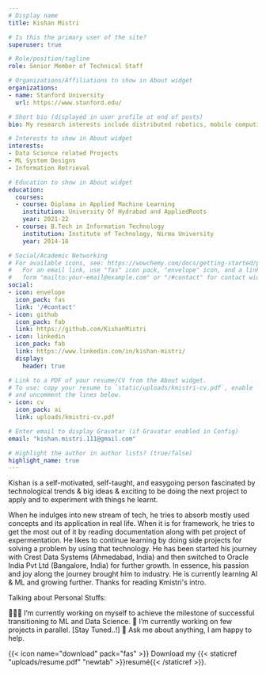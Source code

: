 ```yaml
---
# Display name
title: Kishan Mistri

# Is this the primary user of the site?
superuser: true

# Role/position/tagline
role: Senior Member of Technical Staff

# Organizations/Affiliations to show in About widget
organizations:
- name: Stanford University
  url: https://www.stanford.edu/

# Short bio (displayed in user profile at end of posts)
bio: My research interests include distributed robotics, mobile computing and programmable matter.

# Interests to show in About widget
interests:
- Data Science related Projects
- ML System Designs
- Information Retrieval

# Education to show in About widget
education:
  courses:
  - course: Diploma in Applied Machine Learning
    institution: University Of Hydrabad and AppliedRoots
    year: 2021-22
  - course: B.Tech in Information Technology 
    institution: Institute of Technology, Nirma University
    year: 2014-18

# Social/Academic Networking
# For available icons, see: https://wowchemy.com/docs/getting-started/page-builder/#icons
#   For an email link, use "fas" icon pack, "envelope" icon, and a link in the
#   form "mailto:your-email@example.com" or "/#contact" for contact widget.
social:
- icon: envelope
  icon_pack: fas
  link: '/#contact'
- icon: github
  icon_pack: fab
  link: https://github.com/KishanMistri
- icon: linkedin
  icon_pack: fab
  link: https://www.linkedin.com/in/kishan-mistri/
  display:
    header: true

# Link to a PDF of your resume/CV from the About widget.
# To use: copy your resume to `static/uploads/kmistri-cv.pdf`, enable `ai` icons in `params.toml`,
# and uncomment the lines below.
- icon: cv
  icon_pack: ai
  link: uploads/kmistri-cv.pdf

# Enter email to display Gravatar (if Gravatar enabled in Config)
email: "kishan.mistri.111@gmail.com"

# Highlight the author in author lists? (true/false)
highlight_name: true
---
```


Kishan is a self-motivated, self-taught, and easygoing person fascinated by technological trends & big ideas & exciting to be doing the next project to apply and to experiment with things he learnt.

When he indulges into new stream of tech, he tries to absorb mostly used concepts and its application in real life. When it is for framework, he tries to get the most out of it by reading documentation along with pet project of expermentation. He likes to continue learning by doing side projects for solving a problem by using that technology. He has been started his journey with Crest Data Systems (Ahmedabad, India) and then switched to Oracle India Pvt Ltd (Bangalore, India) for further growth. In essence, his passion and joy along the journey brought him to industry. He is currently learning AI & ML and growing further. Thanks for reading Kmistri's intro.

Talking about Personal Stuffs:

👨🏻‍💻 I’m currently working on myself to achieve the milestone of successful transitioning to ML and Data Science.
🚀 I’m currently working on few projects in parallel. [Stay Tuned..!]
💬 Ask me about anything, I am happy to help.

{{< icon name="download" pack="fas" >}} Download my {{< staticref "uploads/resume.pdf" "newtab" >}}resumé{{< /staticref >}}.
